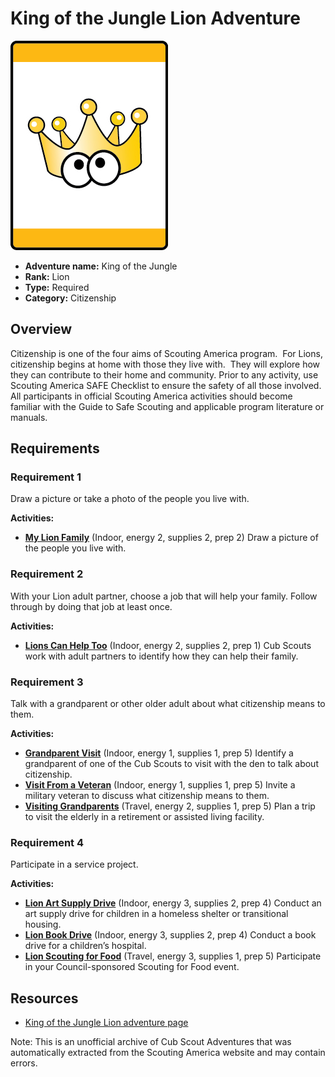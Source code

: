 # King of the Jungle Lion Adventure

![King of the Jungle Lion adventure belt loop](images/king-of-the-jungle.jpg)

- **Adventure name:** King of the Jungle
- **Rank:** Lion
- **Type:** Required
- **Category:** Citizenship

## Overview

Citizenship is one of the four aims of Scouting America program.  For Lions, citizenship begins at home with those they live with.  They will explore how they can contribute to their home and community. Prior to any activity, use Scouting America SAFE Checklist to ensure the safety of all those involved. All participants in official Scouting America activities should become familiar with the Guide to Safe Scouting and applicable program literature or manuals.

## Requirements

### Requirement 1

Draw a picture or take a photo of the people you live with.

**Activities:**

- **[My Lion Family](https://www.scouting.org/cub-scout-activities/my-lion-family/)** (Indoor, energy 2, supplies 2, prep 2)
  Draw a picture of the people you live with.

### Requirement 2

With your Lion adult partner, choose a job that will help your family. Follow through by doing that job at least once.

**Activities:**

- **[Lions Can Help Too](https://www.scouting.org/cub-scout-activities/lions-can-help-too/)** (Indoor, energy 2, supplies 2, prep 1)
  Cub Scouts work with adult partners to identify how they can help their family.

### Requirement 3

Talk with a grandparent or other older adult about what citizenship means to them.

**Activities:**

- **[Grandparent Visit](https://www.scouting.org/cub-scout-activities/grandparent-visit/)** (Indoor, energy 1, supplies 1, prep 5)
  Identify a grandparent of one of the Cub Scouts to visit with the den to talk about citizenship.
- **[Visit From a Veteran](https://www.scouting.org/cub-scout-activities/visit-from-a-veteran/)** (Indoor, energy 1, supplies 1, prep 5)
  Invite a military veteran to discuss what citizenship means to them.
- **[Visiting Grandparents](https://www.scouting.org/cub-scout-activities/visiting-grandparents/)** (Travel, energy 2, supplies 1, prep 5)
  Plan a trip to visit the elderly in a retirement or assisted living facility.

### Requirement 4

Participate in a service project.

**Activities:**

- **[Lion Art Supply Drive](https://www.scouting.org/cub-scout-activities/lion-art-supply-drive/)** (Indoor, energy 3, supplies 2, prep 4)
  Conduct an art supply drive for children in a homeless shelter or transitional housing.
- **[Lion Book Drive](https://www.scouting.org/cub-scout-activities/lion-book-drive/)** (Indoor, energy 3, supplies 2, prep 4)
  Conduct a book drive for a children’s hospital.
- **[Lion Scouting for Food](https://www.scouting.org/cub-scout-activities/lion-scouting-for-food/)** (Travel, energy 3, supplies 1, prep 5)
  Participate in your Council-sponsored Scouting for Food event.


## Resources

- [King of the Jungle Lion adventure page](https://www.scouting.org/cub-scout-adventures/king-of-the-jungle/)

Note: This is an unofficial archive of Cub Scout Adventures that was automatically extracted from the Scouting America website and may contain errors.